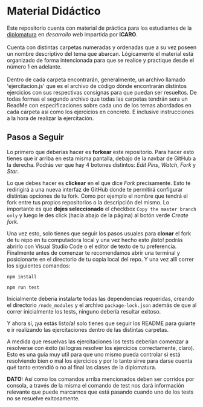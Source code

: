 # Material Didáctico
Este repositorio cuenta con material de práctica para los estudiantes de la <u>diplomatura</u> en *desarrollo web* impartida por **ICARO**.
<br>
<br>
Cuenta con distintas carpetas numeradas y ordenadas que a su vez poseen un nombre descriptivo del tema que abarcan. Lógicamente el material está organizado de forma intencionada para que se realice y practique desde el número 1 en adelante.
<br>
<br>
Dentro de cada carpeta encontrarán, generalmente, un archivo llamado 'ejercitacion.js' que es el archivo de código dónde encontrarán distintos ejercicios con sus respectivas consignas para que puedan ser resueltos.
De todas formas el segundo archivo que todas las carpetas tendrán sera un ReadMe con especificaciones sobre cada uno de los temas abordados en cada carpeta así como los ejercicios en concreto. E inclusive instrucciones a la hora de realizar la ejercitación.
<br>
## Pasos a Seguir
Lo primero que deberías hacer es __forkear__ este repositorio. Para hacer esto tienes que ir arriba en esta misma pantalla, debajo de la navbar de GitHub a la derecha. Podrás ver que hay 4 botones distintos: *Edit Pins*, *Watch*, *Fork* y *Star*.

Lo que debes hacer es **clickear** en el que dice *Fork* precisamente. Esto te redirigirá a una nueva interfaz de GitHub donde te permitirá configurar distintas opciones de tu fork. Como por ejemplo el nombre que tendrá el fork entre tus propios repositorios o la descripción del mismo.
Lo importante es que **dejes seleccionado** el checkbox ```Copy the master branch only``` y luego le des click (hacia abajo de la página) al botón verde *Create fork*.

Una vez esto, solo tienes que seguir los pasos usuales para **clonar** el fork de tu repo en tu computadora local y una vez hecho esto ¡listo! podrás abrirlo con Visual Studio Code o el editor de texto de tu preferencia.
Finalmente antes de comenzar te recomendamos abrir una terminal y posicionarte en el directorio de tu copia local del repo. Y una vez allí correr los siguientes comandos:

```
npm install
```

```
npm run test
```

Inicialmente debería instalarte todas las dependencias requeridas, creando el directorio ```/node_modules``` y el archivo ```package-lock.json``` además de que al correr inicialmente los tests, ninguno debería resultar exitoso.

Y ahora sí, ¡ya estás listo/a! solo tienes que seguir los README para guiarte e ir realizando las ejercitaciones dentro de las distintas carpetas.

A medida que resuelvas las ejercitaciones los tests deberían comenzar a resolverse con éxito (si logras resolver los ejercicios correctamente, claro). Esto es una guía muy util para que uno mismo pueda controlar si está resolviendo bien o mal los ejercicios y por lo tanto sirve para darse cuenta qué tanto entendió o no al final las clases de la diplomatura.

**DATO:** Así como los comandos arriba mencionados deben ser corridos por consola, a través de la misma el comando de test nos dará información relevante que puede marcarnos que está pasando cuando uno de los tests no se resuelve exitosamente.
